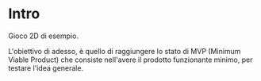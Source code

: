 # Intro
Gioco 2D di esempio.

L'obiettivo di adesso, è quello di raggiungere lo stato di MVP (Minimum Viable Product) 
che consiste nell'avere il prodotto funzionante minimo, per testare l'idea generale.
